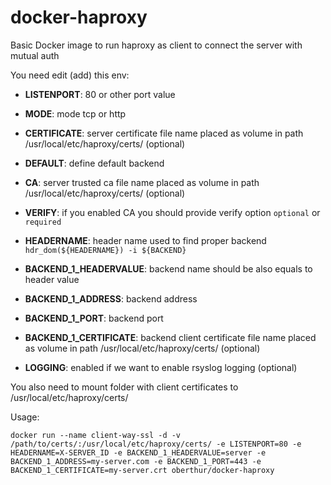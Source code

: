 # docker-haproxy
Basic Docker image to run haproxy as client to connect the server with mutual auth

You need edit (add) this env:
- **LISTENPORT**: 80 or other port value
- **MODE**: mode tcp or http
- **CERTIFICATE**: server certificate file name placed as volume in path /usr/local/etc/haproxy/certs/ (optional)
- **DEFAULT**: define default backend

- **CA**: server trusted ca file name placed as volume in path /usr/local/etc/haproxy/certs/ (optional)
- **VERIFY**: if you enabled CA you should provide verify option ```optional``` or ```required```

- **HEADERNAME**: header name used to find proper backend ```hdr_dom(${HEADERNAME}) -i ${BACKEND}```
- **BACKEND_1_HEADERVALUE**: backend name should be also equals to header value
- **BACKEND_1_ADDRESS**: backend address
- **BACKEND_1_PORT**: backend port
- **BACKEND_1_CERTIFICATE**: backend client certificate file name placed as volume in path /usr/local/etc/haproxy/certs/ (optional)
- **LOGGING**: enabled if we want to enable rsyslog logging (optional)

You also need to mount folder with client certificates to /usr/local/etc/haproxy/certs/

Usage: 
```
docker run --name client-way-ssl -d -v /path/to/certs/:/usr/local/etc/haproxy/certs/ -e LISTENPORT=80 -e HEADERNAME=X-SERVER_ID -e BACKEND_1_HEADERVALUE=server -e BACKEND_1_ADDRESS=my-server.com -e BACKEND_1_PORT=443 -e BACKEND_1_CERTIFICATE=my-server.crt oberthur/docker-haproxy
```
